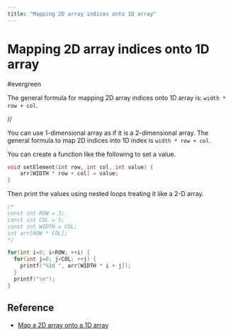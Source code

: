 ```yaml
---
title: "Mapping 2D array indices onto 1D array"
---
```


# Mapping 2D array indices onto 1D array
#evergreen

The general formula for mapping 2D array indices onto 1D array is: `width * row + col`.

//

You can use 1-dimensional array as if it is a 2-dimensional array. The general formula to map 2D indices into 1D index is `width * row + col`.

You can create a function like the following to set a value.
```c
void setElement(int row, int col, int value) {
	arr[WIDTH * row + col] = value;
}
```

Then print the values using nested loops treating it like a 2-D array.
```c
/*
const int ROW = 3;
const int COL = 5;
const int WIDTH = COL;
int arr[ROW * COL];
*/

for(int i=0; i<ROW; ++i) {
  for(int j=0; j<COL; ++j) {
    printf("%3d ", arr[WIDTH * i + j]);
  }
  printf("\n");
}
```


## Reference
- [Map a 2D array onto a 1D array](https://stackoverflow.com/questions/2151084/map-a-2d-array-onto-a-1d-array)